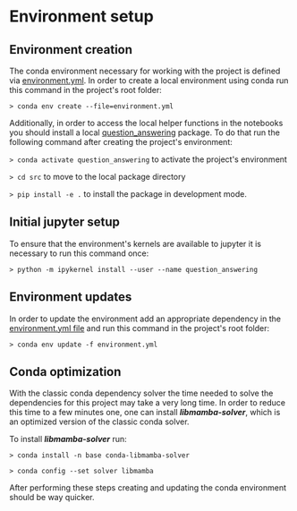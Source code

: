 # Environment setup

## Environment creation
The conda environment necessary for working with the project is defined via [environment.yml](./../environment.yml).
In order to create a local environment using conda run this command in the project's root folder:

`> conda env create --file=environment.yml` 

Additionally, in order to access the local helper functions in the notebooks you should install a local [question_answering](./../src/question_answering) package. To do that run the following command after creating the project's environment:

`> conda activate question_answering` to activate the project's environment

`> cd src` to move to the local package directory

`> pip install -e .` to install the package in development mode.

## Initial jupyter setup
To ensure that the environment's kernels are available to jupyter it is necessary to run this command once:

`> python -m ipykernel install --user --name question_answering`

## Environment updates
In order to update the environment add an appropriate dependency in the [environment.yml file](./../environment.yml) and run this command in the project's root folder:

`> conda env update -f environment.yml` 

## Conda optimization
With the classic conda dependency solver the time needed to solve the dependencies for this project may take a very long time. In order to reduce this time to a few minutes one, one can install ***libmamba-solver***, which is an optimized version of the classic conda solver.

To install ***libmamba-solver*** run:

`> conda install -n base conda-libmamba-solver`

`> conda config --set solver libmamba`

After performing these steps creating and updating the  conda environment should be way quicker.